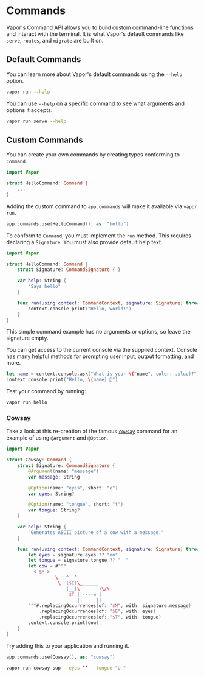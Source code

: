 # Commands

Vapor's Command API allows you to build custom command-line functions and interact with the terminal. It is what Vapor's default commands like `serve`, `routes`, and `migrate` are built on. 

## Default Commands

You can learn more about Vapor's default commands using the `--help` option. 

```sh
vapor run --help
```

You can use `--help` on a specific command to see what arguments and options it accepts.

```sh
vapor run serve --help
```

## Custom Commands

You can create your own commands by creating types conforming to `Command`. 

```swift
import Vapor

struct HelloCommand: Command { 
	...
}
```

Adding the custom command to `app.commands` will make it available via `vapor run`. 

```swift
app.commands.use(HelloCommand(), as: "hello")
```

To conform to `Command`, you must implement the `run` method. This requires declaring a `Signature`. You must also provide default help text.

```swift
import Vapor

struct HelloCommand: Command {
    struct Signature: CommandSignature { }

    var help: String {
        "Says hello"
    }

    func run(using context: CommandContext, signature: Signature) throws {
        context.console.print("Hello, world!")
    }
}
```

This simple command example has no arguments or options, so leave the signature empty.

You can get access to the current console via the supplied context. Console has many helpful methods for prompting user input, output formatting, and more. 

```swift
let name = context.console.ask("What is your \("name", color: .blue)?")
context.console.print("Hello, \(name) 👋")
```

Test your command by running:

```sh
vapor run hello
```

### Cowsay

Take a look at this re-creation of the famous [`cowsay`](https://en.wikipedia.org/wiki/Cowsay) command for an example of using `@Argument` and `@Option`.

```swift
import Vapor

struct Cowsay: Command {
    struct Signature: CommandSignature {
        @Argument(name: "message")
        var message: String

        @Option(name: "eyes", short: "e")
        var eyes: String?

        @Option(name: "tongue", short: "t")
        var tongue: String?
    }

    var help: String {
        "Generates ASCII picture of a cow with a message."
    }

    func run(using context: CommandContext, signature: Signature) throws {
        let eyes = signature.eyes ?? "oo"
        let tongue = signature.tongue ?? "  "
        let cow = #"""
          < $M >
                  \   ^__^
                   \  ($E)\_______
                      (__)\       )\/\
                       $T ||----w |
                          ||     ||
        """#.replacingOccurrences(of: "$M", with: signature.message)
            .replacingOccurrences(of: "$E", with: eyes)
            .replacingOccurrences(of: "$T", with: tongue)
        context.console.print(cow)
    }
}
```

Try adding this to your application and running it.

```swift
app.commands.use(Cowsay(), as: "cowsay")
```

```sh
vapor run cowsay sup --eyes ^^ --tongue "U "
```
